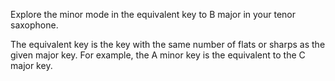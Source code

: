 Explore the minor mode in the equivalent key to B major in your tenor saxophone.

The equivalent key is the key with the same number of flats or sharps as the given major key. For
example, the A minor key is the equivalent to the C major key.

